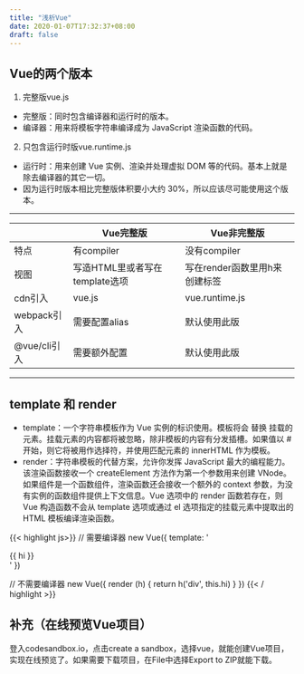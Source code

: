 ```yaml
---
title: "浅析Vue"
date: 2020-01-07T17:32:37+08:00
draft: false
---
```


## Vue的两个版本
1. 完整版vue.js 
* 完整版：同时包含编译器和运行时的版本。
* 编译器：用来将模板字符串编译成为 JavaScript 渲染函数的代码。
2. 只包含运行时版vue.runtime.js
* 运行时：用来创建 Vue 实例、渲染并处理虚拟 DOM 等的代码。基本上就是除去编译器的其它一切。
* 因为运行时版本相比完整版体积要小大约 30%，所以应该尽可能使用这个版本。

***
|              | Vue完整版                      | Vue非完整版                   |
| ------------ | ------------------------------ | ----------------------------- |
| 特点         | 有compiler                     | 没有compiler                  |
| 视图         | 写造HTML里或者写在template选项 | 写在render函数里用h来创建标签 |
| cdn引入      | vue.js                         | vue.runtime.js                |
| webpack引入  | 需要配置alias                  | 默认使用此版                  |
| @vue/cli引入 | 需要额外配置                   | 默认使用此版                  |
***

## template 和 render

* template：一个字符串模板作为 Vue 实例的标识使用。模板将会 替换 挂载的元素。挂载元素的内容都将被忽略，除非模板的内容有分发插槽。如果值以 # 开始，则它将被用作选择符，并使用匹配元素的 innerHTML 作为模板。
* render：字符串模板的代替方案，允许你发挥 JavaScript 最大的编程能力。该渲染函数接收一个 createElement 方法作为第一个参数用来创建 VNode。如果组件是一个函数组件，渲染函数还会接收一个额外的 context 参数，为没有实例的函数组件提供上下文信息。Vue 选项中的 render 函数若存在，则 Vue 构造函数不会从 template 选项或通过 el 选项指定的挂载元素中提取出的 HTML 模板编译渲染函数。

{{< highlight js>}}
// 需要编译器
new Vue({
  template: '<div>{{ hi }}</div>'
})

// 不需要编译器
new Vue({
  render (h) {
    return h('div', this.hi)
  }
})
{{< / highlight >}}

## 补充（在线预览Vue项目）

登入codesandbox.io，点击create a sandbox，选择vue，就能创建Vue项目，实现在线预览了。如果需要下载项目，在File中选择Export to ZIP就能下载。
